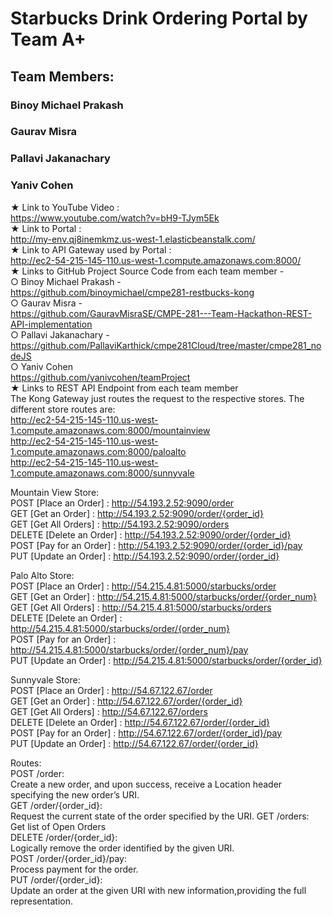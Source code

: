 # Starbucks Drink Ordering Portal by Team A+

## Team Members:  
### Binoy Michael Prakash  
### Gaurav Misra  
### Pallavi Jakanachary  
### Yaniv Cohen  
★ Link to YouTube Video :   
https://www.youtube.com/watch?v=bH9-TJym5Ek  
★ Link to Portal :  
http://my-env.qj8inemkmz.us-west-1.elasticbeanstalk.com/  
★ Link to API Gateway used by Portal :  
http://ec2-54-215-145-110.us-west-1.compute.amazonaws.com:8000/  
★ Links to GitHub Project Source Code from each team member -  
○ Binoy Michael Prakash -  
https://github.com/binoymichael/cmpe281-restbucks-kong  
○ Gaurav Misra -  
https://github.com/GauravMisraSE/CMPE-281---Team-Hackathon-REST-API-implementation  
○ Pallavi Jakanachary -  
https://github.com/PallaviKarthick/cmpe281Cloud/tree/master/cmpe281_nodeJS    
○ Yaniv Cohen  
https://github.com/yanivcohen/teamProject  
★ Links to REST API Endpoint from each team member  
The Kong Gateway just routes the request to the respective stores. The different store routes are:    
http://ec2-54-215-145-110.us-west-1.compute.amazonaws.com:8000/mountainview  
http://ec2-54-215-145-110.us-west-1.compute.amazonaws.com:8000/paloalto  
http://ec2-54-215-145-110.us-west-1.compute.amazonaws.com:8000/sunnyvale  
  
Mountain View Store:  
POST [Place an Order] : http://54.193.2.52:9090/order  
GET [Get an Order] : http://54.193.2.52:9090/order/{order_id}  
GET [Get All Orders] : http://54.193.2.52:9090/orders  
DELETE [Delete an Order] : http://54.193.2.52:9090/order/{order_id}  
POST [Pay for an Order] : http://54.193.2.52:9090/order/{order_id}/pay  
PUT [Update an Order] : http://54.193.2.52:9090/order/{order_id}  
  
Palo Alto Store:  
POST [Place an Order] : http://54.215.4.81:5000/starbucks/order  
GET [Get an Order] : http://54.215.4.81:5000/starbucks/order/{order_num}  
GET [Get All Orders] : http://54.215.4.81:5000/starbucks/orders  
DELETE [Delete an Order] : http://54.215.4.81:5000/starbucks/order/{order_num}  
POST [Pay for an Order] : http://54.215.4.81:5000/starbucks/order/{order_num}/pay  
PUT [Update an Order] : http://54.215.4.81:5000/starbucks/order/{order_id}  
  
Sunnyvale Store:  
POST [Place an Order] : http://54.67.122.67/order  
GET [Get an Order] : http://54.67.122.67/order/{order_id}  
GET [Get All Orders] : http://54.67.122.67/orders  
DELETE [Delete an Order] : http://54.67.122.67/order/{order_id}  
POST [Pay for an Order] : http://54.67.122.67/order/{order_id}/pay  
PUT [Update an Order] : http://54.67.122.67/order/{order_id}  
  
Routes:  
POST /order:    
 Create a new order, and upon success, receive a Location header specifying the new order’s URI.  
 GET /order/{order_id}:    
 Request the current state of the order specified by the URI.
  GET /orders:    
 Get list of Open Orders  
  DELETE /order/{order_id}:    
 Logically remove the order identified by the given URI.  
  POST /order/{order_id}/pay:    
 Process payment for the order.  
  PUT /order/{order_id}:    
 Update an order at the given URI with new information,providing the full representation.  
